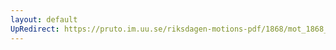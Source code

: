 ```yaml
---
layout: default
UpRedirect: https://pruto.im.uu.se/riksdagen-motions-pdf/1868/mot_1868__ak__18/mot_1868__ak__18-002.pdf
---
```

